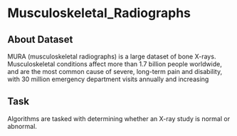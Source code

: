 # Musculoskeletal_Radiographs

## About Dataset
MURA (musculoskeletal radiographs) is a large dataset of bone X-rays.
Musculoskeletal conditions affect more than 1.7 billion people worldwide, and are the most common cause of severe, long-term pain and disability, with 30
million emergency department visits annually and increasing

## Task
 Algorithms are tasked with determining whether an X-ray study is normal or abnormal.
